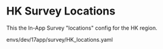 # HK Survey Locations
This the In-App Survey "locations" config for the HK region.

envs/dev/17app/survey/HK_locations.yaml

